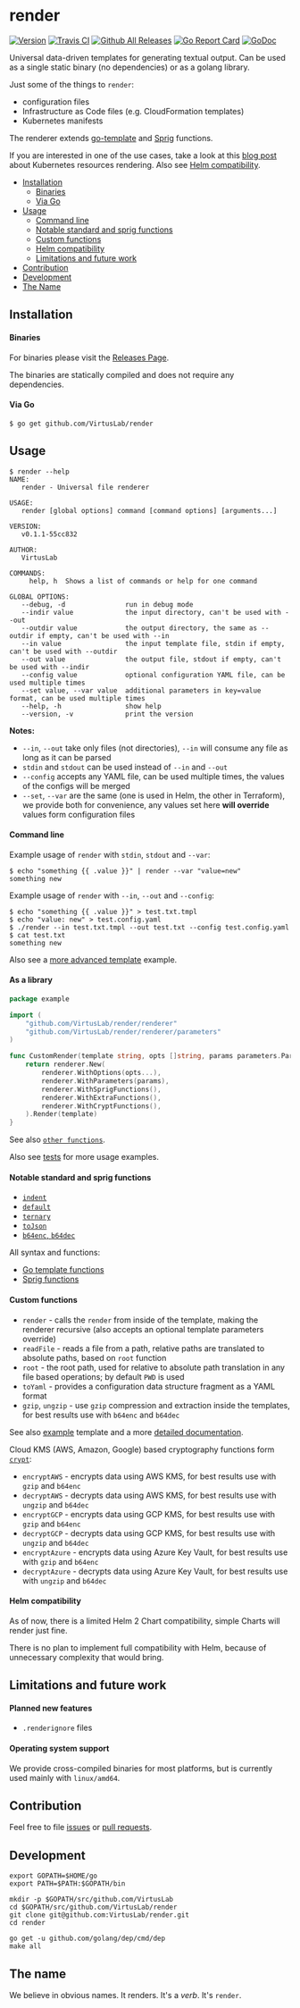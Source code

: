 # render

[![Version](https://img.shields.io/badge/version-v0.1.1-brightgreen.svg)](https://github.com/VirtusLab/render/releases/tag/v0.1.1)
[![Travis CI](https://img.shields.io/travis/VirtusLab/render.svg)](https://travis-ci.org/VirtusLab/render)
[![Github All Releases](https://img.shields.io/github/downloads/VirtusLab/render/total.svg)](https://github.com/VirtusLab/render/releases)
[![Go Report Card](https://goreportcard.com/badge/github.com/VirtusLab/render "Go Report Card")](https://goreportcard.com/report/github.com/VirtusLab/render)
[![GoDoc](https://godoc.org/github.com/VirtusLab/render?status.svg "GoDoc Documentation")](https://godoc.org/github.com/VirtusLab/render/renderer)

Universal data-driven templates for generating textual output. Can be used as a single static binary (no dependencies)
or as a golang library.

Just some of the things to `render`:
- configuration files
- Infrastructure as Code files (e.g. CloudFormation templates)
- Kubernetes manifests

The renderer extends 
[go-template](https://golang.org/pkg/text/template/) and [Sprig](http://masterminds.github.io/sprig/) functions. 

If you are interested in one of the use cases, take a look at this [blog post](https://medium.com/virtuslab/helm-alternative-d6568aa9d40b) 
about Kubernetes resources rendering. Also see [Helm compatibility](README.md#helm-compatibility).

* [Installation](README.md#installation)
  * [Binaries](README.md#binaries)
  * [Via Go](README.md#via-go)
* [Usage](README.md#usage)
  * [Command line](README.md#command-line)
  * [Notable standard and sprig functions](README.md#notable-standard-and-sprig-functions)
  * [Custom functions](README.md#custom-functions)
  * [Helm compatibility](README.md#helm-compatibility)
  * [Limitations and future work](README.md#limitations-and-future-work)
* [Contribution](README.md#contribution)
* [Development](README.md#development)
* [The Name](README.md#the-name)

## Installation

#### Binaries

For binaries please visit the [Releases Page](https://github.com/VirtusLab/render/releases).

The binaries are statically compiled and does not require any dependencies. 

#### Via Go

```console
$ go get github.com/VirtusLab/render
```

## Usage

```console
$ render --help
NAME:
   render - Universal file renderer

USAGE:
   render [global options] command [command options] [arguments...]

VERSION:
   v0.1.1-55cc832

AUTHOR:
   VirtusLab

COMMANDS:
     help, h  Shows a list of commands or help for one command

GLOBAL OPTIONS:
   --debug, -d               run in debug mode
   --indir value             the input directory, can't be used with --out
   --outdir value            the output directory, the same as --outdir if empty, can't be used with --in
   --in value                the input template file, stdin if empty, can't be used with --outdir
   --out value               the output file, stdout if empty, can't be used with --indir
   --config value            optional configuration YAML file, can be used multiple times
   --set value, --var value  additional parameters in key=value format, can be used multiple times
   --help, -h                show help
   --version, -v             print the version
```

**Notes:**
- `--in`, `--out` take only files (not directories), `--in` will consume any file as long as it can be parsed
- `stdin` and `stdout` can be used instead of `--in` and `--out`
- `--config` accepts any YAML file, can be used multiple times, the values of the configs will be merged
- `--set`, `--var` are the same (one is used in Helm, the other in Terraform), we provide both for convenience, any values set here **will override** values form configuration files

#### Command line

Example usage of `render` with `stdin`, `stdout` and `--var`:
```console
$ echo "something {{ .value }}" | render --var "value=new"
something new
```

Example usage of `render` with `--in`, `--out` and `--config`:
```console
$ echo "something {{ .value }}" > test.txt.tmpl
$ echo "value: new" > test.config.yaml
$ ./render --in test.txt.tmpl --out test.txt --config test.config.yaml
$ cat test.txt
something new
```

Also see a [more advanced template](examples/example.yaml.tmpl) example.

#### As a library

```go
package example

import (
    "github.com/VirtusLab/render/renderer"
    "github.com/VirtusLab/render/renderer/parameters"
)

func CustomRender(template string, opts []string, params parameters.Parameters) (string, error) {
    return renderer.New(
    	renderer.WithOptions(opts...),
        renderer.WithParameters(params),
        renderer.WithSprigFunctions(),
        renderer.WithExtraFunctions(),
        renderer.WithCryptFunctions(),
    ).Render(template)
}
```

See also [`other functions`](https://godoc.org/github.com/VirtusLab/render/renderer).

Also see [tests](https://github.com/VirtusLab/render/blob/master/renderer/render_test.go) for more usage examples.

#### Notable standard and sprig functions

- [`indent`](https://masterminds.github.io/sprig/strings.html#indent)
- [`default`](https://masterminds.github.io/sprig/defaults.html#default)
- [`ternary`](https://masterminds.github.io/sprig/defaults.html#ternary)
- [`toJson`](https://masterminds.github.io/sprig/defaults.html#tojson)
- [`b64enc`, `b64dec`](https://masterminds.github.io/sprig/encoding.html)

All syntax and functions:
- [Go template functions](https://golang.org/pkg/text/template)
- [Sprig functions](http://masterminds.github.io/sprig)

#### Custom functions

- `render` - calls the `render` from inside of the template, making the renderer recursive (also accepts an optional template parameters override)
- `readFile` - reads a file from a path, relative paths are translated to absolute paths, based on `root` function
- `root` - the root path, used for relative to absolute path translation in any file based operations; by default `PWD` is used
- `toYaml` - provides a configuration data structure fragment as a YAML format
- `gzip`, `ungzip` - use `gzip` compression and extraction inside the templates, for best results use with `b64enc` and `b64dec`

See also [example](examples/example.yaml.tmpl) template 
and a more [detailed documentation](https://godoc.org/github.com/VirtusLab/render/renderer#Renderer.ExtraFunctions).

Cloud KMS (AWS, Amazon, Google) based cryptography functions form [`crypt`](https://github.com/VirtusLab/crypt):
- `encryptAWS` - encrypts data using AWS KMS, for best results use with `gzip` and `b64enc`
- `decryptAWS` - decrypts data using AWS KMS, for best results use with `ungzip` and `b64dec`
- `encryptGCP` - encrypts data using GCP KMS, for best results use with `gzip` and `b64enc`
- `decryptGCP` - decrypts data using GCP KMS, for best results use with `ungzip` and `b64dec`
- `encryptAzure` - encrypts data using Azure Key Vault, for best results use with `gzip` and `b64enc`
- `decryptAzure` - decrypts data using Azure Key Vault, for best results use with `ungzip` and `b64dec`

#### Helm compatibility

As of now, there is a limited Helm 2 Chart compatibility, simple Charts will render just fine.

There is no plan to implement full compatibility with Helm, because of unnecessary complexity that would bring.

## Limitations and future work

#### Planned new features

- `.renderignore` files

#### Operating system support

We provide cross-compiled binaries for most platforms, but is currently used mainly with `linux/amd64`.

## Contribution

Feel free to file [issues](https://github.com/VirtusLab/render/issues) 
or [pull requests](https://github.com/VirtusLab/render/pulls).

## Development

    export GOPATH=$HOME/go
    export PATH=$PATH:$GOPATH/bin
    
    mkdir -p $GOPATH/src/github.com/VirtusLab
    cd $GOPATH/src/github.com/VirtusLab/render
    git clone git@github.com:VirtusLab/render.git
    cd render
    
    go get -u github.com/golang/dep/cmd/dep
    make all

## The name

We believe in obvious names. It renders. It's a *verb*. It's `render`.
